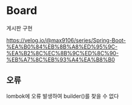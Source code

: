 # Board

게시판 구현

https://velog.io/@max9106/series/Spring-Boot-%EA%B0%84%EB%8B%A8%ED%95%9C-%EA%B2%8C%EC%8B%9C%ED%8C%90-%EB%A7%8C%EB%93%A4%EA%B8%B0

## 오류
lombok에 오류 발생하여 builder()를 찾을 수 없다
